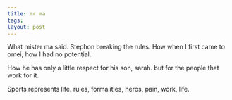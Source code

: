 ```yaml
---
title: mr ma
tags: 
layout: post
---
```

What mister ma said.  Stephon breaking the rules.  How when I first came to omei, how I had no potential.  



How he has only a little respect for his son, sarah. but for the people that work for it.



Sports represents life.  rules, formalities, heros, pain, work, life.
